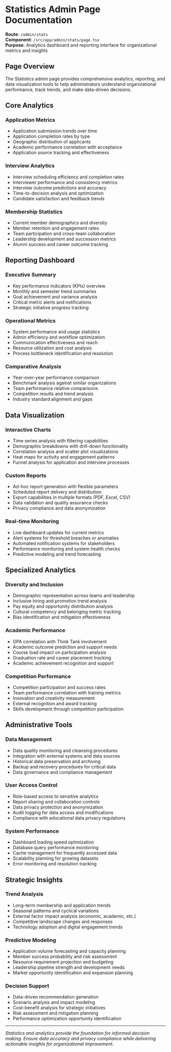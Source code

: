 # Statistics Admin Page Documentation

**Route**: `/admin/stats`  
**Component**: `/src/app/admin/stats/page.tsx`  
**Purpose**: Analytics dashboard and reporting interface for organizational metrics and insights  

## Page Overview

The Statistics admin page provides comprehensive analytics, reporting, and data visualization tools to help administrators understand organizational performance, track trends, and make data-driven decisions.

## Core Analytics

### Application Metrics
- Application submission trends over time
- Application completion rates by type
- Geographic distribution of applicants
- Academic performance correlation with acceptance
- Application source tracking and effectiveness

### Interview Analytics
- Interview scheduling efficiency and completion rates
- Interviewer performance and consistency metrics
- Interview outcome predictions and accuracy
- Time-to-decision analysis and optimization
- Candidate satisfaction and feedback trends

### Membership Statistics
- Current member demographics and diversity
- Member retention and engagement rates
- Team participation and cross-team collaboration
- Leadership development and succession metrics
- Alumni success and career outcome tracking

## Reporting Dashboard

### Executive Summary
- Key performance indicators (KPIs) overview
- Monthly and semester trend summaries
- Goal achievement and variance analysis
- Critical metric alerts and notifications
- Strategic initiative progress tracking

### Operational Metrics
- System performance and usage statistics
- Admin efficiency and workflow optimization
- Communication effectiveness and reach
- Resource utilization and cost analysis
- Process bottleneck identification and resolution

### Comparative Analysis
- Year-over-year performance comparison
- Benchmark analysis against similar organizations
- Team performance relative comparisons
- Competition results and trend analysis
- Industry standard alignment and gaps

## Data Visualization

### Interactive Charts
- Time series analysis with filtering capabilities
- Demographic breakdowns with drill-down functionality
- Correlation analysis and scatter plot visualizations
- Heat maps for activity and engagement patterns
- Funnel analysis for application and interview processes

### Custom Reports
- Ad-hoc report generation with flexible parameters
- Scheduled report delivery and distribution
- Export capabilities in multiple formats (PDF, Excel, CSV)
- Data validation and quality assurance checks
- Privacy compliance and data anonymization

### Real-time Monitoring
- Live dashboard updates for current metrics
- Alert systems for threshold breaches or anomalies
- Automated notification systems for stakeholders
- Performance monitoring and system health checks
- Predictive modeling and trend forecasting

## Specialized Analytics

### Diversity and Inclusion
- Demographic representation across teams and leadership
- Inclusive hiring and promotion trend analysis
- Pay equity and opportunity distribution analysis
- Cultural competency and belonging metric tracking
- Bias identification and mitigation effectiveness

### Academic Performance
- GPA correlation with Think Tank involvement
- Academic outcome prediction and support needs
- Course load impact on participation analysis
- Graduation rate and career placement tracking
- Academic achievement recognition and support

### Competition Performance
- Competition participation and success rates
- Team performance correlation with training metrics
- Innovation and creativity measurement
- External recognition and award tracking
- Skills development through competition participation

## Administrative Tools

### Data Management
- Data quality monitoring and cleansing procedures
- Integration with external systems and data sources
- Historical data preservation and archiving
- Backup and recovery procedures for critical data
- Data governance and compliance management

### User Access Control
- Role-based access to sensitive analytics
- Report sharing and collaboration controls
- Data privacy protection and anonymization
- Audit logging for data access and modifications
- Compliance with educational data privacy regulations

### System Performance
- Dashboard loading speed optimization
- Database query performance monitoring
- Cache management for frequently accessed data
- Scalability planning for growing datasets
- Error monitoring and resolution tracking

## Strategic Insights

### Trend Analysis
- Long-term membership and application trends
- Seasonal patterns and cyclical variations
- External factor impact analysis (economic, academic, etc.)
- Competitive landscape changes and responses
- Technology adoption and digital engagement trends

### Predictive Modeling
- Application volume forecasting and capacity planning
- Member success probability and risk assessment
- Resource requirement projection and budgeting
- Leadership pipeline strength and development needs
- Market opportunity identification and expansion planning

### Decision Support
- Data-driven recommendation generation
- Scenario analysis and impact modeling
- Cost-benefit analysis for strategic initiatives
- Risk assessment and mitigation planning
- Performance optimization opportunity identification

---

*Statistics and analytics provide the foundation for informed decision making. Ensure data accuracy and privacy compliance while delivering actionable insights for organizational improvement.*